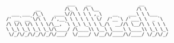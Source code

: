                                ___    __                  __         
                   __         /\_ \  /\ \__              /\ \        
          ___ ___ /\_\    ____\//\ \ \ \ ,_\    __    ___\ \ \___    
        /' __` __`\/\ \  /',__\ \ \ \ \ \ \/  /'__`\ /'___\ \  _ `\  
        /\ \/\ \/\ \ \ \/\__, `\ \_\ \_\ \ \_/\  __//\ \__/\ \ \ \ \ 
        \ \_\ \_\ \_\ \_\/\____/ /\____\\ \__\ \____\ \____\\ \_\ \_\
         \/_/\/_/\/_/\/_/\/___/  \/____/ \/__/\/____/\/____/ \/_/\/_/

                                                             
                                                                                              
